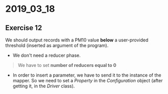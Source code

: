 # 2019_03_18
## Exercise 12

We should output records with a PM10 value **below** a user-provided threshold (inserted as argument of the program).

- We don't need a reducer phase.
> We have to set **number of reducers equal to 0**
- In order to insert a parameter, we have to send it to the instance of the mapper. So we need to set a *Property* in the *Configuration* object (after getting it, in the *Driver* class).
